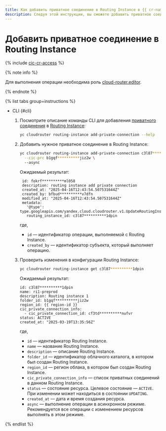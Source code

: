 ```yaml
---
title: Как добавить приватное соединение в Routing Instance в {{ cr-name }}
description: Следуя этой инструкции, вы сможете добавить приватное соединение в Routing Instance в {{ cr-name }}.
---
```


# Добавить приватное соединение в Routing Instance

{% include [cic-cr-access](../../_includes/interconnect/cic-cr-access.md) %}

{% note info %}

Для выполнения операции необходима роль [cloud-router.editor](../security/index.md#cloudrouter-editor).

{% endnote %}

{% list tabs group=instructions %}

- CLI {#cli}

  1. Посмотрите описание команды CLI для добавления [приватного соединения](../../interconnect/concepts/priv-con.md) в [Routing Instance](../concepts/routing-instance.md):

      ```bash
      yc cloudrouter routing-instance add-private-connection --help
      ```

  1. Добавить нужное приватное соединение в Routing Instance:

     ```bash
     yc cloudrouter routing-instance add-private-connection c3l87**********1dpin \
       --cic-prc b1gqf**********jiz2w \ 
       --async
     ```

     Ожидаемый результат:

     ```text
      id: fokrf**********ml058
      description: routing instance add private connection
      created_at: "2025-04-16T12:43:54.507531644Z"
      created_by: bfbud**********v7dfn
      modified_at: "2025-04-16T12:43:54.507531644Z"
      metadata:
        '@type': type.googleapis.com/yandex.cloud.cloudrouter.v1.UpdateRoutingInstanceMetadata
        routing_instance_id: c3l87**********1dpin
      ```

     где,
      * `id` — идентификатор операции, выполняемой с Routing Instance.
      * `created_by` — идентификатор субъекта, который выполняет операцию.


  1. Проверить изменения в конфигурации Routing Instance:

     ```bash
     yc cloudrouter routing-instance get c3l87**********1dpin
     ```

     Ожидаемый результат:

     ```
     id: c3l87**********1dpin
     name: ri1-preprod
     description: Routing instance 1
     folder_id: b1gqf**********jiz2w
     region_id: {{ region-id }}
     cic_private_connection_info:
       - cic_private_connection_id: cf3td**********nufvr
     status: ACTIVE
     created_at: "2025-03-19T13:35:56Z"
     ```

     где,
      * `id` — идентификатор Routing Instance.
      * `name` — название Routing Instance.
      * `description` — описание Routing Instance.
      * `folder_id` — идентификатор облачного каталога, в котором был создан Routing Instance.
      * `region_id` — регион облака, в котором был создан Routing Instance.
      * `cic_private_connection_info` — список приватных соединений в данном Routing Instance.
      * `status` — состояние ресурса. Целевое состояние — `ACTIVE`. При изменении может находиться в состоянии `UPDATING`.
      * `created_at` — дата и время создания ресурса.
      * `async` — выполнение операции в асинхронном режиме. Рекомендуется все операции с изменением ресурсов выполнять в этом режиме.

{% endlist %}

